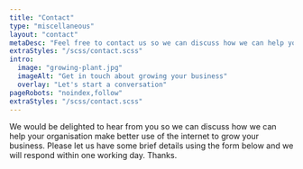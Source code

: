 ```yaml
---
title: "Contact"
type: "miscellaneous"
layout: "contact"
metaDesc: "Feel free to contact us so we can discuss how we can help your business make better use of the internet to grow your business."
extraStyles: "/scss/contact.scss"
intro:
  image: "growing-plant.jpg"
  imageAlt: "Get in touch about growing your business"
  overlay: "Let's start a conversation"
pageRobots: "noindex,follow"
extraStyles: "/scss/contact.scss"
---
```


We would be delighted to hear from you so we can discuss how we can help your organisation make better use of the internet to grow your business. Please let us have some brief details using the form below and we will respond within one working day. Thanks.
